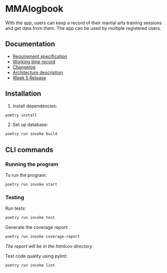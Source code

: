# MMAlogbook

With the app, users can keep a record of their martial arts training sessions and get data from them. The app can be used by multiple registered users.

## Documentation
- [Requirement specification](https://github.com/jooniku/ohjelmistotekniikka_23/blob/master/training_log_app/documentation/requirement_specification.md)
- [Working time record](https://github.com/jooniku/ohjelmistotekniikka_23/blob/master/training_log_app/documentation/working_time_record.md)
- [Changelog](https://github.com/jooniku/ohjelmistotekniikka_23/blob/master/training_log_app/documentation/changelog.md)
- [Architecture description](https://github.com/jooniku/ohjelmistotekniikka_23/blob/master/training_log_app/documentation/architecture.md)
- [Week 5 Release](https://github.com/jooniku/ohjelmistotekniikka_23/releases/tag/week5)

## Installation

1. Install dependencies:
```bash
poetry install
```
2. Set up database:
```bash
poetry run invoke build
```

## CLI commands

### Running the program

To run the program:
```bash
poetry run invoke start
```

### Testing

Run tests:
```bash
poetry run invoke test
```
Generate the coverage report:
```bash
poetry run invoke coverage-report
```
_The report will be in the htmlcov directory_

Test code quality using pylint:
```bash
poetry run invoke lint
```

